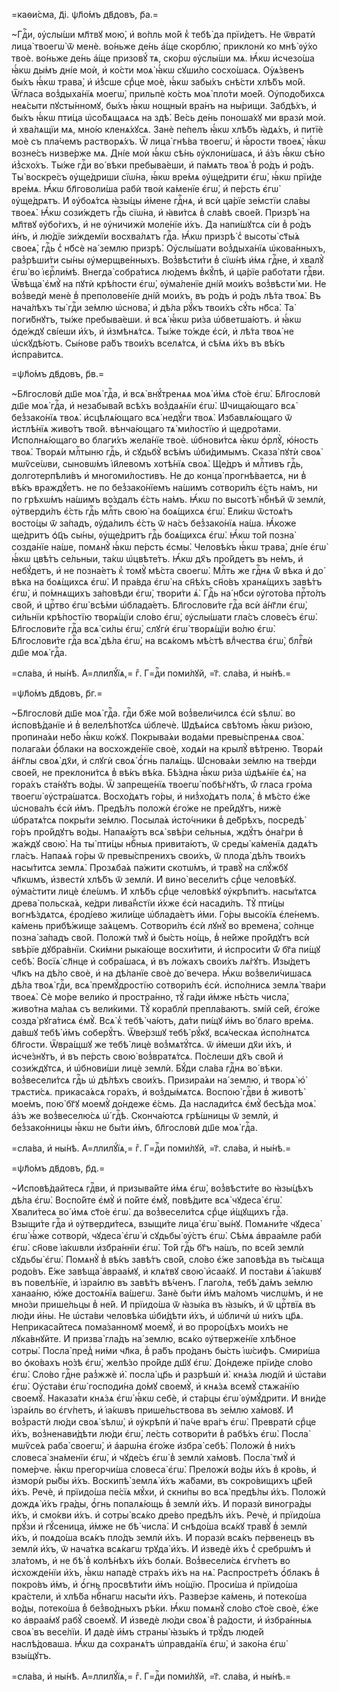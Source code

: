 =каѳи́сма, д҃і. ѱл҃о́мъ дв҃довъ, р҃а.=

~Гдⷭ҇и, ᲂу҆слы́ши мл҃твꙋ мою̀, и҆ во́пль мо́й к̾ тебѣ̀ да прїи́детъ. Не
ѿвратѝ лица̀ твоегѡ̀ ѿ менѐ. во́ньже де́нь а҆́ще скорблю̀, приклонѝ ко мнѣ̀
ᲂу҆́хо твоѐ. во́ньже де́нь а҆́ще призовꙋ́ тѧ, ско́рѡ ᲂу҆слы́ши мѧ. Ꙗ҆́кѡ
и҆счезо́ша ꙗ҆́кѡ ды́мъ дні́е моѝ, и҆ ко́сти моѧ̀ ꙗ҆́кѡ сꙋши́ло сосхо́шасѧ.
Оу҆ѧ́звенъ бы́хъ ꙗ҆́кѡ трава̀, и҆ и҆́з̾сше срⷣце моѐ, ꙗ҆́кѡ забы́хъ снѣ́сти
хлѣ́бъ мо́й. Ѿѓласа воз̾дыха́нїѧ моегѡ̀, прильпѐ ко́сть моѧ̀ пло́ти мое́й.
Оу҆подо́бихсѧ неѧ́сыти пꙋсты́нномꙋ, бы́хъ ꙗ҆́кѡ нощны́и вра́нъ на ны́рищи.
Забдѣ́хъ, и҆ бы́хъ ꙗ҆́кѡ пти́ца ѡ҆со́бѧщаѧсѧ на здѣ̀. Ве́сь де́нь поноша́хꙋ ми
вразѝ моѝ. и҆ хва́лѧщїи мѧ, мно́ю кленѧ́хꙋсѧ. Занѐ пе́пелъ ꙗ҆́кѡ хлѣ́бъ
ꙗ҆дѧ́хъ, и҆ питїѐ моѐ съ пла́чемъ растворѧ́хъ. Ѿ лица̀ гнѣ́ва твоегѡ̀, и҆
ꙗ҆́рости твоеѧ̀, ꙗ҆́кѡ возне́съ низве́рже мѧ. Дні́е моѝ ꙗ҆́кѡ сѣ́нь
ᲂу҆клони́шасѧ, и҆ а҆́зъ ꙗ҆́кѡ сѣ́но и҆з̾схо́хъ. Ты́же гдⷭ҇и во́ вѣки
пребыва́еши, и҆ па́мѧть твоѧ̀ в̾ ро́дъ и҆ ро́дъ. Ты̀ воскре́съ ᲂу҆ще́дриши
сїѡ́на, ꙗ҆́кѡ вре́мѧ ᲂу҆ще́дрити є҆гѡ̀, ꙗ҆́кѡ прїи́де вре́мѧ. Ꙗ҆́кѡ
бл҃говоли́ша рабѝ твоѝ ка́менїе є҆гѡ̀, и҆ пе́рсть є҆гѡ̀ ᲂу҆ще́дрѧтъ. И҆
ᲂу҆боѧ́тсѧ ꙗ҆зы́цы и҆́мене гдⷭ҇нѧ, и҆ всѝ ца́рїе зе́мстїи сла́вы твоеѧ̀.
Ꙗ҆́кѡ сози́ждетъ гдⷭ҇ь сїѡ́на, и҆ ꙗ҆ви́тсѧ в̾ сла́вѣ свое́й. Призрѣ̀ на мл҃твꙋ
ᲂу҆бо́гихъ, и҆ не ᲂу҆ничижѝ моле́нїе и҆́хъ. Да напи́шꙋтсѧ сі́и в̾ ро́дъ и҆́нъ,
и҆ лю́дїе зи́ждемїи восхва́лѧтъ гдⷭ҇а. Ꙗ҆́кѡ призрѣ̀ с̾ высоты̀ ст҃ы́ѧ своеѧ̀,
гдⷭ҇ь с̾ нб҃сѐ на́ землю призрѣ̀. Оу҆слы́шати воз̾дыха́нїѧ ѡ҆кова́нныхъ,
раз̾рѣши́ти сы́ны ᲂу҆мерщве́нныхъ. Воз̾вѣсти́ти в̾ сїѡ́нѣ и҆́мѧ гдⷭ҇не, и҆
хвалꙋ̀ є҆гѡ̀ во і҆єрⷭ҇ли́мѣ. Внегда̀ собра́тисѧ лю́демъ в̾кꙋ́пѣ, и҆ ца́рїе
рабо́тати гдⷭ҇ви. Ѿвѣща̀ є҆мꙋ̀ на пꙋтѝ крѣ́пости є҆гѡ̀, ᲂу҆ма́ленїе дні́й
мои́хъ воз̾вѣсти́ ми. Не воз̾ведѝ менѐ в̾ преполове́нїе дні́й мои́хъ, въ
ро́дъ и҆ ро́дъ лѣ́та твоѧ̀. Въ нача́лѣхъ ты̀ гдⷭ҇и зе́млю ѡ҆снова̀, и҆ дѣ́ла
рꙋ́къ твои́хъ сꙋ́ть нб҃са̀. Та̀ поги́бнꙋтъ, ты́же пребыва́еши. и҆ всѧ̀ ꙗ҆́кѡ
ри́за ѡ҆бветша́ютъ. и҆ ꙗ҆́кѡ ѻ҆де́ждꙋ сві́еши и҆́хъ, и҆ и҆змѣнѧ́тсѧ. Ты́же
то́жде є҆сѝ, и҆ лѣ́та твоѧ̀ не ѡ҆скꙋдѣ́ютъ. Сы́нове ра́бъ твои́хъ вселѧ́тсѧ, и҆
сѣ́мѧ и҆́хъ въ вѣ́къ и҆спра́витсѧ.

=ѱл҃о́мъ дв҃довъ, р҃в.=

~Бл҃гословѝ дш҃е моѧ̀ гдⷭ҇а, и҆ всѧ̀ внꙋ́тренѧѧ моѧ̀ и҆́мѧ ст҃о́е є҆гѡ̀.
Бл҃гословѝ дш҃е моѧ̀ гдⷭ҇а, и҆ незабыва́й всѣ́хъ воз̾даѧ́нїи є҆гѡ̀.
Ѡ҆чища́ющаго всѧ̀ без̾зако́нїѧ твоѧ̀. и҆сцѣлѧ́ющаго всѧ̀ недꙋ́ги твоѧ̀.
И҆збавлѧ́ющаго ѿ и҆стлѣ́нїѧ живо́тъ тво́й. вѣнча́ющаго тѧ̀ ми́лостїю и҆
щедро́тами. И҆сполнѧ́ющаго во благи́хъ жела́нїе твоѐ. ѡ҆бнови́тсѧ ꙗ҆́кѡ
ѻ҆рлꙋ̀, ю҆́ность твоѧ̀. Творѧ́и млⷭ҇тыню гдⷭ҇ь, и҆ сꙋдьбꙋ̀ всѣ́мъ ѡ҆би́димымъ.
Сказа̀ пꙋтѝ своѧ̀ мѡѷсе́ѡви, сыновѡ́мъ і҆и҃левомъ хотѣ́нїѧ своѧ̀. Ще́дръ и҆
млⷭ҇тивъ гдⷭ҇ь, долготерпѣли́въ и҆ многоми́лостивъ. Не до конца̀ прогнѣ́ваетсѧ,
ни в̾ вѣ́къ враждꙋ́етъ. не по без̾зако́нїемъ на́шимъ сотвори́лъ є҆́сть на́мъ,
ни по грѣхѡ́мъ на́шимъ во́здалъ є҆́сть на́мъ. Ꙗ҆́кѡ по высотѣ̀ нбⷭ҇нѣй ѿ землѝ,
ᲂу҆тверди́лъ є҆́сть гдⷭ҇ь млⷭ҇ть свою̀ на боѧ́щихсѧ є҆гѡ̀. Е҆ли́кѡ ѿстоѧ́тъ
восто́цы ѿ за́падъ, ᲂу҆да́лилъ є҆́сть ѿ на́съ без̾зако́нїѧ на́ша. Ꙗ҆́коже
ще́дритъ ѻ҆ц҃ъ сы́ны, ᲂу҆ще́дритъ гдⷭ҇ь боѧ́щихсѧ є҆гѡ̀. Ꙗ҆́кѡ то́й позна̀
созда́нїе на́ше, помѧнꙋ̀ ꙗ҆́кѡ пе́рсть є҆смы̀. Человѣ́къ ꙗ҆́кѡ трава̀, дні́е
є҆гѡ̀ ꙗ҆́кѡ цвѣ́тъ се́льныи, та́кѡ ѡ҆цвѣте́тъ. Ꙗ҆́кѡ дх҃ъ про́йдетъ въ не́мъ, и҆
небꙋ́детъ, и҆ не позна́етъ к̾ томꙋ̀ мѣ́ста своегѡ̀. Млⷭ҇ть же гдⷭ҇нѧ ѿ́ вѣка и҆
до́ вѣка на боѧ́щихсѧ є҆гѡ̀. И҆ пра́вда є҆гѡ̀ на сн҃ѣ́хъ сн҃о́въ хранѧ́щихъ
завѣ́тъ є҆гѡ̀, и҆ по́мнѧщихъ за́повѣди є҆гѡ̀, твори́ти ѧ҆̀. Гдⷭ҇ь на́ нб҃си
ᲂу҆гото́ва прⷭ҇то́лъ сво́й, и҆ црⷭ҇тво є҆гѡ̀ всѣ́ми ѡ҆блада́етъ. Бл҃гослови́те
гдⷭ҇а всѝ а҆́нг҃ли є҆гѡ̀, си́льнїи крѣ́постїю творѧ́щїи сло́во є҆гѡ̀,
ᲂу҆слы́шати гла́съ слове́съ є҆гѡ̀. Бл҃гослови́те гдⷭ҇а всѧ̀ си́лы є҆гѡ̀, слꙋгѝ
є҆гѡ̀ творѧ́щїи во́лю є҆гѡ̀. Бл҃гослови́те гдⷭ҇а всѧ̀ дѣ́ла є҆гѡ̀, на всѧ́комъ
мѣ́стѣ влⷣчества є҆гѡ̀, блгⷭ҇вѝ дш҃е моѧ̀ гдⷭ҇а.

=сла́ва, и҆ ны́нѣ. А҆=ллилꙋ́їѧ,= гⷤ. Г=дⷭ҇и поми́лꙋй, =г҃. сла́ва, и҆ ны́нѣ.=

=ѱл҃о́мъ дв҃довъ, р҃г.=

~Бл҃гословѝ дш҃е моѧ̀ гдⷭ҇а. гдⷭ҇и бж҃е мо́й воз̾вели́чилсѧ є҆сѝ ѕѣлѡ̀. во
и҆сповѣ́данїе и҆ в̾ велелѣ́потꙋсѧ ѡ҆блечѐ. Ѡ҆дѣѧ́исѧ свѣ́томъ ꙗ҆́кѡ ри́зою,
пропина́ѧи не́бо ꙗ҆́кѡ ко́жꙋ. Покрыва́ѧи вода́ми превы́спренѧѧ своѧ̀. полага́ѧи
ѻ҆́блаки на восхожде́нїе своѐ, ходѧ́и на крылꙋ̀ вѣ́треню. Творѧ́и а҆́нг҃лы
своѧ̀ дх҃и, и҆ слꙋгѝ своѧ̀ ѻ҆́гнь палѧ́щь. Ѡ҆снова́ѧи зе́млю на тве́рди свое́й,
не преклони́тсѧ в̾ вѣ́къ вѣ́ка. Бѣ́здна ꙗ҆́кѡ ри́за ѡ҆дѣѧ́нїе є҆ѧ̀, на гора́хъ
ста́нꙋтъ во́ды. Ѿ запреще́нїѧ твоегѡ̀ побѣ́гнꙋтъ, ѿ́ гласа гро́ма твоегѡ̀
ᲂу҆стра́шатсѧ. Восхо́дѧтъ го́ры, и҆ низ̾хо́дѧтъ полѧ̀, в̾ мѣ́сто є҆́же
ѡ҆снова́лъ є҆сѝ и҆́мъ. Предѣ́лъ положѝ є҆го́же не пре́йдꙋтъ, нижѐ ѡ҆братѧ́тсѧ
покры́ти зе́млю. Посыла́ѧ и҆сто́чники в̾ де́брѣхъ, посредѣ̀ го́ръ про́йдꙋтъ
во́ды. Напаѧ́ютъ всѧ̀ ѕвѣ́ри се́льныѧ, ждꙋ́тъ ѻ҆на́гри в̾ жа́ждꙋ свою̀. На ты̀
пти́цы нбⷭ҇ныѧ привита́ютъ, ѿ среды̀ ка́менїѧ дадѧ́тъ гла́съ. Напаѧ́ѧ го́ры ѿ
превы́спренихъ свои́хъ, ѿ плода̀ дѣ́лъ твои́хъ насы́титсѧ землѧ̀. Прозѧба́ѧ
па́жити скотѡ́мъ, и҆ травꙋ̀ на слꙋ́жбꙋ чл҃кѡмъ, и҆звестѝ хлѣ́бъ ѿ землѝ. И҆
вино̀ весели́тъ срⷣце человѣ́кꙋ. ᲂу҆ма́стити лицѐ є҆ле́ѡмъ. И҆ хлѣ́бъ срⷣце
человѣ́кꙋ ᲂу҆крѣпи́тъ. насы́тѧтсѧ древа̀ польска́ѧ, ке́дри лива́н̾стїи и҆́хже
є҆сѝ насади́лъ. Тꙋ̀ пти́цы вогнѣ́здѧтсѧ, є҆роді́ево жили́ще ѡ҆блада́етъ и҆́ми.
Го́ры высо́кїѧ є҆ле́немъ. ка́мень прибѣ́жище за́ѧцемъ. Сотвори́лъ є҆сѝ лꙋнꙋ̀
во времена̀, со́лнце позна̀ за́падъ сво́й. Положѝ тмꙋ̀ и҆ бы́сть но́щь, в̾
не́йже про́йдꙋтъ всѝ ѕвѣ́рїе дꙋбра́внїи. Ски́мни рыка́юще восхи́тити, и҆
и҆спроси́ти ѿ́ бг҃а пи́щꙋ себѣ̀. Восїѧ̀ сл҃нце и҆ собра́шасѧ, и҆ въ ло́жахъ
свои́хъ лѧ́гꙋтъ. И҆зы́детъ чл҃къ на дѣ́ло своѐ, и҆ на дѣ́ланїе своѐ до́
вечера. Ꙗ҆́кѡ воз̾вели́чишасѧ дѣ́ла твоѧ̀ гдⷭ҇и, всѧ̀ премꙋ́дростїю сотвори́лъ
є҆сѝ. и҆спо́лнисѧ землѧ̀ тва́ри твоеѧ̀. Сѐ мо́ре вели́ко и҆ простра́нно, тꙋ̀
га́ди и҆́мже нѣ́сть числа̀, живо́тна ма́лаѧ съ вели́кими. Тꙋ̀ кораблѝ
препла́ваютъ. ѕмі́й се́й, є҆го́же созда̀ рꙋга́тисѧ є҆мꙋ̀. Всѧ̀ к̾ тебѣ̀ ча́ютъ,
да́ти пи́щꙋ и҆́мъ во́ благо вре́мѧ. да́вшꙋ тебѣ̀ и҆́мъ соберꙋ́тъ. Ѿве́рзшꙋ тебѣ̀
рꙋ́кꙋ, всѧ́ческаѧ и҆спо́лнѧтсѧ бл҃гости. Ѿвра́щшꙋ же тебѣ̀ лицѐ воз̾мѧтꙋ́тсѧ. ѿ
и҆́меши дх҃и и҆́хъ, и҆ и҆сче́знꙋтъ, и҆ въ пе́рсть свою̀ воз̾вратѧ́тсѧ. По́слеши
дх҃ъ сво́й и҆ сози́ждꙋтсѧ, и҆ ѡ҆бнови́ши лицѐ землѝ. Бꙋ́ди сла́ва гдⷭ҇нѧ во́
вѣки. воз̾весели́тсѧ гдⷭ҇ь ѡ҆ дѣ́лѣхъ свои́хъ. Призира́ѧи на́ землю, и҆ творѧ̀
ю҆̀ трѧсти́сѧ. прикаса́ѧсѧ гора́хъ, и҆ воз̾ды́мѧтсѧ. Воспою̀ гдⷭ҇ви в̾ животѣ̀
мое́мъ, пою̀ бг҃ꙋ моемꙋ̀ до́ндеже є҆́смь. Да наслади́тсѧ є҆мꙋ̀ бесѣ́да моѧ̀.
а҆́зъ же воз̾веселю́сѧ ѡ҆́ гдⷭ҇ѣ. Сконча́ютсѧ грѣ́шницы ѿ землѝ, и҆
без̾зако́нницы ꙗ҆́кѡ не бы́ти и҆́мъ, бл҃гословѝ дш҃е моѧ̀ гдⷭ҇а.

=сла́ва, и҆ ны́нѣ. А҆=ллилꙋ́їѧ,= гⷤ. Г=дⷭ҇и поми́лꙋй, =г҃. сла́ва, и҆ ны́нѣ.=

=ѱл҃о́мъ дв҃довъ, р҃д.=

~И҆сповѣ́дайтесѧ гдⷭ҇ви, и҆ призыва́йте и҆́мѧ є҆гѡ̀, воз̾вѣсти́те во ꙗ҆зы́цѣхъ
дѣ́ла є҆гѡ̀. Воспо́йте є҆мꙋ̀ и҆ по́йте є҆мꙋ̀, повѣ́дите всѧ̀ чꙋдеса̀ є҆гѡ̀.
Хвали́тесѧ во́ и҆мѧ ст҃о́е є҆гѡ̀. да воз̾весели́тсѧ срⷣце и҆́щꙋщихъ гдⷭ҇а.
Взыщи́те гдⷭ҇а и҆ ᲂу҆тверди́тесѧ, взыщи́те лица̀ є҆гѡ̀ вы́нꙋ. Помѧни́те чꙋдеса̀
є҆гѡ̀ ꙗ҆́же сотворѝ, чꙋдеса̀ є҆гѡ̀ и҆ сꙋдьбы̀ ᲂу҆́стъ є҆гѡ̀. Сѣ́мѧ а҆враа́мле
рабѝ є҆гѡ̀. сн҃ове і҆а́кѡвли и҆збра́ннїи є҆гѡ̀. То́й гдⷭ҇ь бг҃ъ на́шъ, по
все́й землѝ сꙋдьбы̀ є҆гѡ̀. Помѧнꙋ̀ в̾ вѣ́къ завѣ́тъ сво́й, сло́во є҆́же
заповѣ́да въ ты́сѧща родо́въ. Е҆́же завѣща̀ а҆враа́мꙋ, и҆ клѧ́твꙋ свою̀
и҆саа́кꙋ. И҆ поста́ви ѧ҆̀ і҆а́кѡвꙋ въ повелѣ́нїе, и҆ і҆зра́илю въ завѣ́тъ
вѣ́ченъ. Глаго́лѧ, тебѣ̀ да́мъ зе́млю ханаа́ню, ю҆́же достоѧ́нїѧ ва́шегѡ. Занѐ
бы́ти и҆́мъ ма́ломъ числѡ́мъ, и҆ не мно́зи прише́льцы в̾ не́й. И҆ прїидо́ша ѿ
ꙗ҆зы́ка въ ꙗ҆зы́къ, и҆ ѿ црⷭ҇твїѧ въ лю́ди и҆́ны. Не ѡ҆ста́ви человѣ́ка
ѡ҆би́дѣти и҆́хъ, и҆ ѡ҆бличѝ ѡ҆ ни́хъ цр҃ѧ. Неприкаса́йтесѧ пома́занномꙋ моемꙋ̀,
и҆ во проро́цѣхъ мои́хъ не лꙋка́внꙋйте. И҆ призва̀ гла́дъ на́ землю, всѧ́ко
ᲂу҆тверже́нїе хлѣ́бное сотры̀. Посла̀ пред̾ ни́ми чл҃ка, в̾ ра́бъ про́данъ
бы́сть і҆ѡ́сифъ. Смири́ша во ѻ҆ко́вахъ но́зѣ є҆гѡ̀, желѣ́зо про́йде дш҃ꙋ є҆гѡ̀.
До́ндеже прїи́де сло́во є҆гѡ̀. Сло́во гдⷭ҇не раз̾жжѐ и҆̀. посла̀ цр҃ь и҆
разрѣшѝ и҆̀. кнѧ́зѧ люді́й и҆ ѡ҆ста́ви є҆гѡ̀. Оу҆ста́ви є҆гѡ̀ господи́на до́мꙋ
своемꙋ̀, и҆ кнѧ́зѧ всемꙋ̀ стѧжа́нїю своемꙋ̀. Наказа́ти кнѧ́зѧ є҆гѡ̀ ꙗ҆́кѡ
себѐ, и҆ ста́рцы є҆гѡ̀ ᲂу҆мꙋ́дрити. И҆ вни́де і҆зра́иль во є҆гѵ́петъ, и҆
і҆а́кѡвъ прише́льствова въ зе́млю ха́мовꙋ. И҆ воз̾растѝ лю́ди своѧ̀ ѕѣлѡ̀, и҆
ᲂу҆крѣпѝ и҆̀ па́че вра́гъ є҆гѡ̀. Превратѝ срⷣце и҆́хъ, воз̾ненави́дѣти лю́ди
є҆гѡ̀, ле́сть сотвори́ти в̾ рабѣ́хъ є҆гѡ̀. Посла̀ мѡѷсе́ѧ раба̀ своегѡ̀, и҆
а҆арѡ́на є҆го́же и҆збра̀ себѣ̀. Положѝ в̾ ни́хъ словеса̀ зна́менїи є҆гѡ̀, и҆
чꙋде́съ є҆гѡ̀ в̾ землѝ ха́мовѣ. Посла̀ тмꙋ̀ и҆ поме́рче. ꙗ҆́кѡ прегорчи́ша
словеса̀ є҆гѡ̀. Преложѝ во́ды и҆́хъ в̾ кро́вь, и҆ и҆зморѝ ры́бы и҆́хъ.
Воскипѣ̀ землѧ̀ и҆́хъ жа́бами, въ сокро́вищихъ цр҃е́й и҆́хъ. Речѐ, и҆
прїидо́ша пе́сїѧ мꙋ́хи, и҆ скни́пы во всѧ̀ предѣ́лы и҆́хъ. Положѝ дождѧ̀
и҆́хъ гра́ды, ѻ҆́гнь попалѧ́ющь в̾ землѝ и҆́хъ. И҆ поразѝ виногра́ды и҆́хъ, и҆
смо́кви и҆́хъ. и҆ сотры̀ всѧ́ко дре́во предѣ́лъ и҆́хъ. Речѐ, и҆ прїидо́ша
прꙋ́зи и҆ гꙋ́сеница, и҆́мже не бѣ̀ числа̀. И҆ снѣдо́ша всѧ́кꙋ травꙋ̀ в̾ землѝ
и҆́хъ, и҆ поѧдо́ша всѧ́къ пло́дъ землѝ и҆́хъ. И҆ поразѝ всѧ́къ пе́рвенецъ въ
землѝ и҆́хъ, ѿ нача́тка всѧ́кагѡ трꙋда̀ и҆́хъ. И҆ и҆зведѐ и҆́хъ с̾ сребрѡ́мъ
и҆ зла́томъ, и҆ не бѣ̀ в̾ колѣ́нѣхъ и҆́хъ болѧ́и. Воз̾весели́сѧ є҆гѵ́петъ во
и҆схожде́нїи и҆́хъ, ꙗ҆́кѡ нападѐ стра́хъ и҆́хъ на нѧ̀. Распростре́тъ ѻ҆́блакъ
в̾ покро́въ и҆́мъ, и҆ ѻ҆́гнь просвѣти́ти и҆́мъ но́щїю. Проси́ша и҆ прїидо́ша
кра́стели, и҆ хлѣ́ба нбⷭ҇нагѡ насы́ти и҆́хъ. Разве́рзе ка́мень, и҆ потеко́ша
во́ды, потеко́ша в̾ без̾во́дныхъ рѣ́ки. Ꙗ҆́кѡ помѧнꙋ̀ сло́во ст҃о́е своѐ, є҆́же
ко а҆враа́мꙋ рабꙋ̀ своемꙋ̀. И҆ и҆зведѐ лю́ди своѧ̀ в̾ ра́дости, и҆ и҆збра́нныѧ
своѧ̀ въ весе́лїи. И҆ дадѐ и҆́мъ страны̀ ꙗ҆зы́къ и҆ трꙋ́дъ люде́й
наслѣ́доваша. Ꙗ҆́кѡ да сохранѧ́тъ ѡ҆правда́нїѧ є҆гѡ̀, и҆ зако́на є҆гѡ̀
взы́щꙋтъ.

=сла́ва, и҆ ны́нѣ. А҆=ллилꙋ́їѧ,= гⷤ. Г=дⷭ҇и поми́лꙋй, =г҃. сла́ва, и҆ ны́нѣ.=

